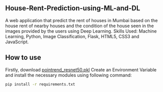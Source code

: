 ## House-Rent-Prediction-using-ML-and-DL
A web application that predict the rent of houses in Mumbai based on the house rent of nearby houses and  the condition of the house seen in the images provided by the users using Deep Learning. 
Skills Used: Machine Learning, Python, Image Classification, Flask, HTML5, CSS3 and JavaScript.

## How to use
Firstly, download [pointrend_resnet50.pkl](https://github.com/ayoolaolafenwa/PixelLib/releases/download/0.2.0/pointrend_resnet50.pkl)
Create an Environment Variable and install the necessary modules using following command:
```bash
pip install -r requirements.txt
```
